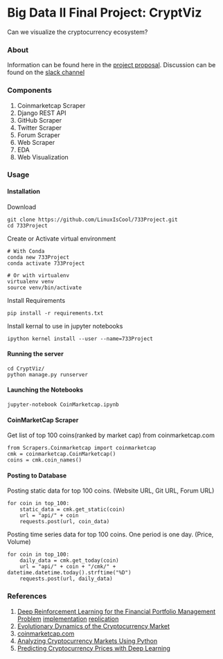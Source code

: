 # Big Data II Final Project: CryptViz
Can we visualize the cryptocurrency ecosystem?

### About
Information can be found here in the [project proposal](https://docs.google.com/document/d/1r1o95ripysy1yVuvl-hAEevek4vdqp-Df7slw2hscF4/edit#heading=h.l0ht1p2v2ivs).
Discussion can be found on the [slack channel](https://sfu-big-data.slack.com/messages/G92HNPWJ1/)

### Components
1. Coinmarketcap Scraper
2. Django REST API
3. GitHub Scraper
4. Twitter Scraper
5. Forum Scraper
6. Web Scraper
7. EDA
8. Web Visualization

### Usage
#### Installation
Download

	git clone https://github.com/LinuxIsCool/733Project.git
	cd 733Project

Create or Activate virtual environment

	# With Conda
	conda new 733Project
	conda activate 733Project

	# Or with virtualenv
	virtualenv venv
	source venv/bin/activate

Install Requirements

	pip install -r requirements.txt

Install kernal to use in jupyter notebooks

	ipython kernel install --user --name=733Project


#### Running the server
	cd CryptViz/
	python manage.py runserver

#### Launching the Notebooks
	jupyter-notebook CoinMarketcap.ipynb
     
#### CoinMarketCap Scraper
Get list of top 100 coins(ranked by market cap) from coinmarketcap.com

	from Scrapers.Coinmarketcap import coinmarketcap
	cmk = coinmarketcap.CoinMarketcap()
	coins = cmk.coin_names()

#### Posting to Database
Posting static data for top 100 coins. (Website URL, Git URL, Forum URL)

	for coin in top_100:
		static_data = cmk.get_static(coin)
		url = "api/" + coin
		requests.post(url, coin_data)

Posting time series data for top 100 coins. One period is one day. (Price, Volume)

	for coin in top_100:
		daily_data = cmk.get_today(coin)
		url = "api/" + coin + "/cmk/" + datetime.datetime.today().strftime("%D")
		requests.post(url, daily_data)
    
### References
1. [Deep Reinforcement Learning for the Financial Portfolio Management Problem](https://arxiv.org/pdf/1706.10059.pdf) [implementation](https://github.com/ZhengyaoJiang/PGPortfolio) [replication](https://github.com/wassname/rl-portfolio-management)
2. [Evolutionary Dynamics of the Cryptocurrency Market](http://rsos.royalsocietypublishing.org/content/4/11/170623)
3. [coinmarketcap.com](https://coinmarketcap.com/)
4. [Analyzing Cryptocurrency Markets Using Python](https://blog.patricktriest.com/analyzing-cryptocurrencies-python/)
5. [Predicting Cryptocurrency Prices with Deep Learning](https://dashee87.github.io/deep%20learning/python/predicting-cryptocurrency-prices-with-deep-learning/)

